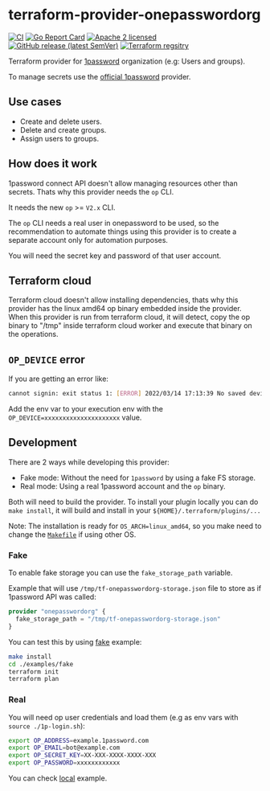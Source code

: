 
# terraform-provider-onepasswordorg

[![CI](https://github.com/slok/terraform-provider-onepasswordorg/actions/workflows/ci.yml/badge.svg?branch=main)](https://github.com/slok/terraform-provider-onepasswordorg/actions/workflows/ci.yml)
[![Go Report Card](https://goreportcard.com/badge/github.com/slok/terraform-provider-onepasswordorg)](https://goreportcard.com/report/github.com/slok/terraform-provider-onepasswordorg)
[![Apache 2 licensed](https://img.shields.io/badge/license-Apache2-blue.svg)](https://raw.githubusercontent.com/slok/terraform-provider-onepasswordorg/master/LICENSE)
[![GitHub release (latest SemVer)](https://img.shields.io/github/v/release/slok/terraform-provider-onepasswordorg)](https://github.com/slok/terraform-provider-onepasswordorg/releases/latest)
[![Terraform regsitry](https://img.shields.io/badge/Terraform-Registry-color=green?logo=Terraform&style=flat&color=7B42BC&logoColor=white)](https://registry.terraform.io/providers/slok/onepasswordorg/latest/docs)

Terraform provider for [1password](https://1password.com) organization (e.g: Users and groups).

To manage secrets use the [official 1password](https://registry.terraform.io/providers/1Password/onepassword) provider.

## Use cases

- Create and delete users.
- Delete and create groups.
- Assign users to groups.

## How does it work

1password connect API doesn't allow managing resources other than secrets. Thats why this provider needs the `op` CLI.

It needs the new `op` >= `V2.x` CLI.

The `op` CLI needs a real user in onepassword to be used, so the recommendation to automate things using this provider
is to create a separate account only for automation purposes.

You will need the secret key and password of that user account.

## Terraform cloud

Terraform cloud doesn't allow installing dependencies, thats why this provider has the linux amd64 op binary embedded inside
the provider. When this provider is run from terraform cloud, it will detect, copy the op binary to "/tmp" inside terraform
cloud worker and execute that binary on the operations.

## `OP_DEVICE` error

If you are getting an error like:

```bash
cannot signin: exit status 1: [ERROR] 2022/03/14 17:13:39 No saved device ID. Set the OP_DEVICE environment variable and try again: `export OP_DEVICE=xxxxxxxxxxxxxxxxxxxxx`
```

Add the env var to your execution env with the `OP_DEVICE=xxxxxxxxxxxxxxxxxxxxx` value.

## Development

There are 2 ways while developing this provider: 

- Fake mode: Without the need for `1password` by using a fake FS storage.
- Real mode: Using a real 1password account and the `op` binary.

Both will need to build the provider. To install your plugin locally you can do `make install`, it will build and install in your `${HOME}/.terraform/plugins/...`

Note: The installation is ready for `OS_ARCH=linux_amd64`, so you make need to change the [`Makefile`](./Makefile) if using other OS.

### Fake

To enable fake storage you can use the `fake_storage_path` variable.

Example that will use `/tmp/tf-onepasswordorg-storage.json` file to store as if 1password API was called:

```terraform
provider "onepasswordorg" {
  fake_storage_path = "/tmp/tf-onepasswordorg-storage.json"
}
```

You can test this by using [fake](./examples/example) example:

```bash
make install
cd ./examples/fake
terraform init
terraform plan
```

### Real

You will need op user credentials and load them (e.g as env vars with `source ./1p-login.sh`):

```bash
export OP_ADDRESS=example.1password.com
export OP_EMAIL=bot@example.com
export OP_SECRET_KEY=XX-XXX-XXXX-XXXX-XXX
export OP_PASSWORD=xxxxxxxxxxxx
```

You can check [local](./examples/local) example.
